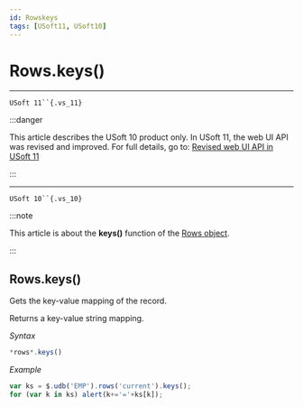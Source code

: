 ```yaml
---
id: Rowskeys
tags: [USoft11, USoft10]
---
```

# Rows.keys()



----

`USoft 11``{.vs_11}`


:::danger

This article describes the USoft 10 product only.
In USoft 11, the web UI API was revised and improved. For full details, go to:
[Revised web UI API in USoft 11](/Web_and_app_UIs/UDB_udb/Revised_web_UI_API_in_USoft_11.md)

:::

----

`USoft 10``{.vs_10}`


:::note

This article is about the **keys()** function of the [Rows object](/Web_and_app_UIs/UDB_Rows).

:::

## **Rows.keys()**

Gets the key-value mapping of the record.

Returns a key-value string mapping.

*Syntax*

```js
*rows*.keys()
```

*Example*

```js
var ks = $.udb('EMP').rows('current').keys();
for (var k in ks) alert(k+='='+ks[k]);
```

 
